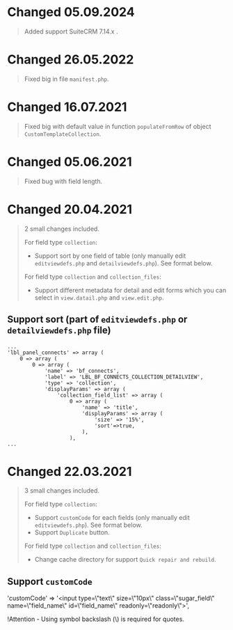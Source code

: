 # Changed 05.09.2024
> Added support SuiteCRM 7.14.x .

# Changed 26.05.2022
> Fixed big in file `manifest.php`.

# Changed 16.07.2021
> Fixed big with default value in function `populateFromRow` of object `CustomTemplateCollection`.

# Changed 05.06.2021
> Fixed bug with field length.

# Changed 20.04.2021
>
> 2 small changes included.
>
> For field type `collection`:
> - Support sort by one field of table (only manually edit `editviewdefs.php` and `detailviewdefs.php`). See format below.
>
> For field type `collection` and `collection_files`:
> - Support different metadata for detail and edit forms which you can select in `view.datail.php` and `view.edit.php`.

## Support sort (part of `editviewdefs.php` or `detailviewdefs.php` file)

```
...
'lbl_panel_connects' => array (
    0 => array (
        0 => array (
            'name' => 'bf_connects',
            'label' => 'LBL_BF_CONNECTS_COLLECTION_DETAILVIEW',
            'type' => 'collection',
            'displayParams' => array (
                'collection_field_list' => array (
                    0 => array (
                        'name' => 'title',
                        'displayParams' => array (
                            'size' => '15%',
                            'sort'=>true,
                        ),
                    ),
...
```

# Changed 22.03.2021
>
> 3 small changes included.
>
> For field type `collection`:
> - Support `customCode` for each fields (only manually edit `editviewdefs.php`). See format below.
> - Support `Duplicate` button.
>
> For field type `collection` and `collection_files`:
> - Change cache directory for support `Quick repair and rebuild`.
>

## Support `customCode`

'customCode' => '<input type=\\"text\\" size=\\"10px\\" class=\\"sugar_field\\" name=\\"field_name\\" id=\\"field_name\\" readonly=\\"readonly\\">',

!Attention - Using symbol backslash (\\) is required for quotes.

